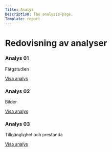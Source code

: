 ```yaml
---
Title: Analys
Description: The analysis-page.
Template: report
---
```


Redovisning av analyser
==================

<div class="kmom-box">
    <h3>Analys 01</h3>
    <p>Färgstudien</p>
    <a href="analysis/analysis01">Visa analys</a>
</div>
<div class="kmom-box">
    <h3>Analys 02</h3>
    <p>Bilder</p>
    <a href="analysis/analysis02">Visa analys</a>
</div>
<div class="kmom-box">
    <h3>Analys 03</h3>
    <p>Tillgänglighet och prestanda</p>
    <a href="analysis/analysis03">Visa analys</a>
</div>
